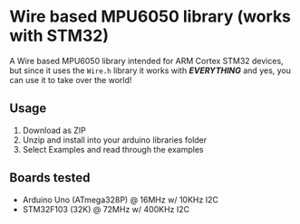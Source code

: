 # Wire based MPU6050 library (works with STM32)
A Wire based MPU6050 library intended for ARM Cortex STM32 devices, but since it uses the `Wire.h` library it works with ***EVERYTHING*** and yes, you can use it to take over the world!
## Usage
 1. Download as ZIP
 2. Unzip and install into your arduino libraries folder
 3. Select Examples and read through the examples
## Boards tested
 - Arduino Uno (ATmega328P) @ 16MHz w/ 10KHz I2C
 - STM32F103 (32K) @ 72MHz w/ 400KHz I2C
